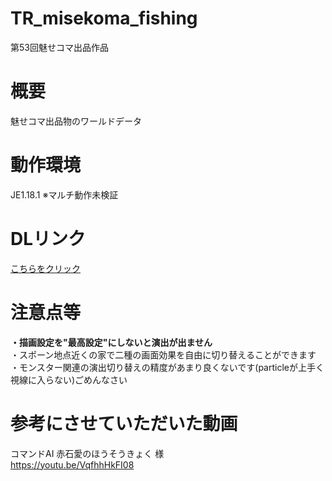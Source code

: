 # TR_misekoma_fishing
第53回魅せコマ出品作品

# 概要
魅せコマ出品物のワールドデータ  

# 動作環境
JE1.18.1
※マルチ動作未検証  

# DLリンク
[こちらをクリック](https://github.com/TRTR-mc/TR_misekoma_fishing/releases/latest/download/TR_misekoma_fishing.zip)  

# 注意点等
**・描画設定を"最高設定"にしないと演出が出ません**  
・スポーン地点近くの家で二種の画面効果を自由に切り替えることができます  
・モンスター関連の演出切り替えの精度があまり良くないです(particleが上手く視線に入らない)ごめんなさい  

# 参考にさせていただいた動画
コマンドAI 赤石愛のほうそうきょく 様  
https://youtu.be/VqfhhHkFI08